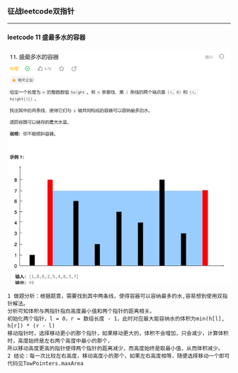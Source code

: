 ### 征战leetcode双指针

***  
#### leetcode 11 盛最多水的容器


![leetcode 11 盛最多水的容器](../img/leetcode11.png "leetcode 11") 


    1 做题分析：根据题意，需要找到其中两条线，使得容器可以容纳最多的水,容易想到使用双指针解法。  
    分析可知体积与两指针指向高度最小值和两个指针的距离相关。  
    初始化两个指针，l = 0，r = 数组长度 - 1，此时对应最大能容纳水的体积为min(h[l], h[r]) * (r - l)
    移动指针时，选择移动更小的那个指针，如果移动更大的，体积不会增加，只会减少，计算体积时，高度始终是左右两个高度中最小的那个，
    所以移动高度更高的指针使得两个指针的距离减少，而高度始终是取最小值，从而体积减少。
    2 结论：每一次比较左右高度，移动高度小的那个，如果左右高度相等，随便选择移动一个即可
    代码见TowPointers.maxArea
